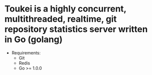 # Toukei is a highly concurrent, multithreaded, realtime, git repository statistics server written in Go (golang)

* Requirements:
	* Git
	* Redis
	* Go >= 1.0.0